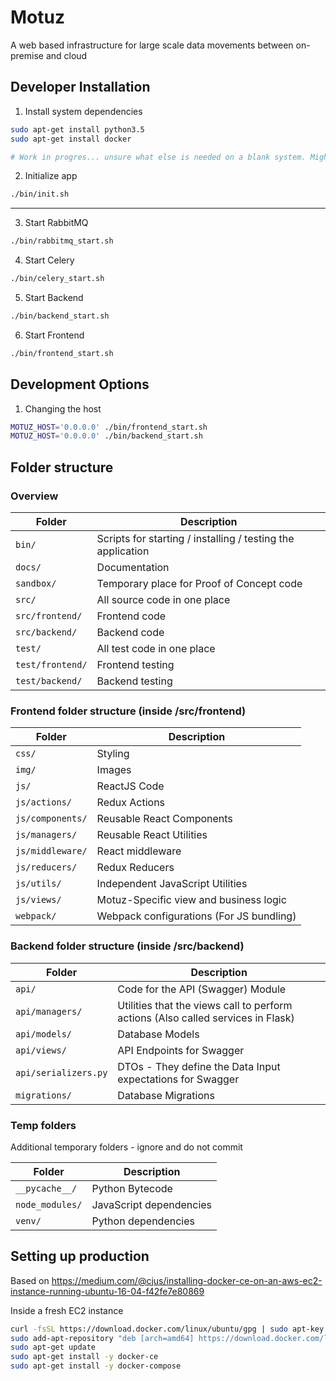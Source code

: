 # Motuz

A web based infrastructure for large scale data movements between on-premise and cloud

## Developer Installation

1. Install system dependencies

```bash
sudo apt-get install python3.5
sudo apt-get install docker

# Work in progres... unsure what else is needed on a blank system. Might use docker soon
```

2. Initialize app

```bash
./bin/init.sh
```

---

3. Start RabbitMQ

```bash
./bin/rabbitmq_start.sh
```

4. Start Celery

```bash
./bin/celery_start.sh
```

5. Start Backend

```bash
./bin/backend_start.sh
```

6. Start Frontend

```bash
./bin/frontend_start.sh
```

## Development Options

1. Changing the host

```bash
MOTUZ_HOST='0.0.0.0' ./bin/frontend_start.sh
MOTUZ_HOST='0.0.0.0' ./bin/backend_start.sh
```

## Folder structure


### Overview

| Folder | Description |
| --- | --- |
| `bin/` | Scripts for starting / installing / testing the application |
| `docs/` | Documentation |
| `sandbox/` | Temporary place for Proof of Concept code |
| `src/` | All source code in one place |
| `src/frontend/` | Frontend code |
| `src/backend/` | Backend code |
| `test/` | All test code in one place |
| `test/frontend/` | Frontend testing |
| `test/backend/` | Backend testing |


### Frontend folder structure (inside /src/frontend)

| Folder | Description |
| --- | --- |
| `css/` | Styling |
| `img/` | Images |
| `js/` | ReactJS Code |
| `js/actions/` | Redux Actions |
| `js/components/` | Reusable React Components |
| `js/managers/` | Reusable React Utilities |
| `js/middleware/` | React middleware |
| `js/reducers/` | Redux Reducers |
| `js/utils/` | Independent JavaScript Utilities |
| `js/views/` | Motuz-Specific view and business logic |
| `webpack/` | Webpack configurations (For JS bundling) |


### Backend folder structure (inside /src/backend)

| Folder | Description |
| --- | --- |
| `api/` | Code for the API (Swagger) Module |
| `api/managers/` | Utilities that the views call to perform actions (Also called services in Flask) |
| `api/models/` | Database Models |
| `api/views/` | API Endpoints for Swagger |
| `api/serializers.py` | DTOs - They define the Data Input expectations for Swagger |
| `migrations/` | Database Migrations |


### Temp folders

Additional temporary folders - ignore and do not commit

| Folder | Description |
| --- | --- |
| `__pycache__/` | Python Bytecode |
| `node_modules/` | JavaScript dependencies |
| `venv/` | Python dependencies |



## Setting up production

Based on https://medium.com/@cjus/installing-docker-ce-on-an-aws-ec2-instance-running-ubuntu-16-04-f42fe7e80869


Inside a fresh EC2 instance

```bash
curl -fsSL https://download.docker.com/linux/ubuntu/gpg | sudo apt-key add -
sudo add-apt-repository "deb [arch=amd64] https://download.docker.com/linux/ubuntu $(lsb_release -cs) stable"
sudo apt-get update
sudo apt-get install -y docker-ce
sudo apt-get install -y docker-compose
```

